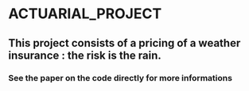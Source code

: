 # ACTUARIAL_PROJECT

## This project consists of a pricing of a weather insurance : the risk is the rain.

### See the paper on the code directly for more informations


